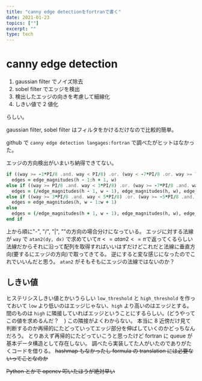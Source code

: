 ```yaml
---
title: "canny edge detectionをfortranで書く"
date: 2021-01-23
topics: [""]
excerpt: ""
type: tech
---
```


# canny edge detection

1. gaussian filter でノイズ除去
1. sobel filter でエッジを検出
1. 検出したエッジの向きを考慮して細線化
1. しきい値で 2 値化

らしい。

gaussian filter, sobel filter はフィルタをかけるだけなので比較的簡単。

github で `canny edge detection langages:fortran` で調べたがヒットはなかった。

エッジの方向検出がいまいち納得できてない。

```f90
if ((way >= -1*PI/8 .and. way < PI/8) .or. (way < -7*PI/8 .or. way >= 7*PI/8)) then
  edges = edge_magnitudes(h - 1:h + 1, w)
else if ((way >= PI/8 .and. way < 3*PI/8) .or. (way >= -7*PI/8 .and. way < -5*PI/8)) then
  edges = (/edge_magnitudes(h - 1, w - 1), edge_magnitudes(h, w), edge_magnitudes(h + 1, w + 1)/)
else if ((way >= 3*PI/8 .and. way < 5*PI/8) .or. (way >= -5*PI/8 .and. way < -3*PI/8)) then
  edges = edge_magnitudes(h, w - 1:w + 1)
else
  edges = (/edge_magnitudes(h + 1, w - 1), edge_magnitudes(h, w), edge_magnitudes(h - 1, w + 1)/)
end if
```

上から順に"-", "/", "|", "\"の方向の場合分けになっている。
エッジに対する法線が `way` で `atan2(dy, dx)` で求めていて$\pi <= atan2 <= \pi$で返ってくるらしい
法線だからそれに沿って配列を取得すればいいはずだけどこれだと法線に垂直方向(要するにエッジの方向)で取ってきてる。
逆にすると変な感じになったのでこれでいいんだと思う。
`atan2` がそもそもにエッジの法線ではないのか？

## しきい値

ヒステリシスしきい値とかいうらしい
`low_threshold` と `high_threshold` を作っておいて `low` より低いのはエッジじゃない、`high` より高いのはエッジとする。
間のものは `high` に隣接していればエッジということにするらしい。(どうやってこの値を求めるんだ？　)
この隣接がよくわからない。
本当に 8 近傍だけ見て判断するのか再帰的にたどっていってエッジ部分を伸ばしていくのかどっちなんだろう。
とりあえず再帰的にたどっていこうと思ったけど fortran に queue が基本データ構造として存在しない。
調べたら実装してた人がいたのでありがたくコードを借りる。
~~hashmap もなかったし formula の translation には必要ないってことなのか~~

~~Python とかで opencv 叩いたほうが絶対早い~~
